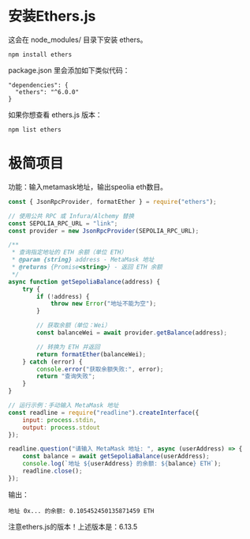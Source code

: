 # 安装Ethers.js
这会在 node_modules/ 目录下安装 ethers。
```
npm install ethers
```
package.json 里会添加如下类似代码：
```
"dependencies": {
  "ethers": "^6.0.0"
}
```
如果你想查看 ethers.js 版本：
```
npm list ethers
```
# 极简项目
功能：输入metamask地址，输出speolia eth数目。
```js
const { JsonRpcProvider, formatEther } = require("ethers");

// 使用公共 RPC 或 Infura/Alchemy 替换
const SEPOLIA_RPC_URL = "link";
const provider = new JsonRpcProvider(SEPOLIA_RPC_URL);

/**
 * 查询指定地址的 ETH 余额（单位 ETH）
 * @param {string} address - MetaMask 地址
 * @returns {Promise<string>} - 返回 ETH 余额
 */
async function getSepoliaBalance(address) {
    try {
        if (!address) {
            throw new Error("地址不能为空");
        }

        // 获取余额（单位：Wei）
        const balanceWei = await provider.getBalance(address);

        // 转换为 ETH 并返回
        return formatEther(balanceWei);
    } catch (error) {
        console.error("获取余额失败:", error);
        return "查询失败";
    }
}

// 运行示例：手动输入 MetaMask 地址
const readline = require("readline").createInterface({
    input: process.stdin,
    output: process.stdout
});

readline.question("请输入 MetaMask 地址: ", async (userAddress) => {
    const balance = await getSepoliaBalance(userAddress);
    console.log(`地址 ${userAddress} 的余额: ${balance} ETH`);
    readline.close();
});
```
输出：
```
地址 0x... 的余额: 0.105452450135871459 ETH
```
注意ethers.js的版本！上述版本是：6.13.5

